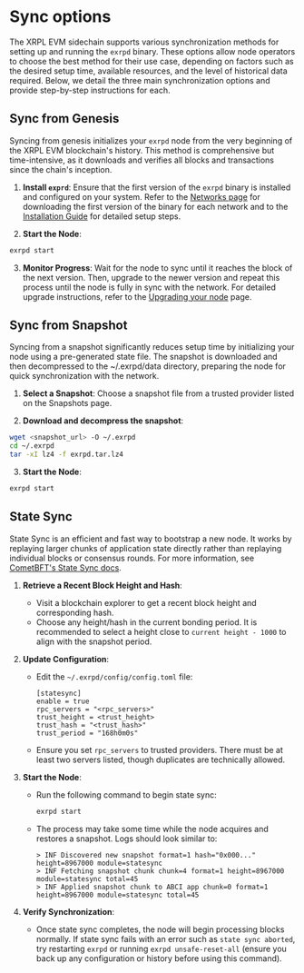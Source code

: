 # Sync options

The XRPL EVM sidechain supports various synchronization methods for setting up and running the `exrpd` binary. These options allow node operators to choose the best method for their use case, depending on factors such as the desired setup time, available resources, and the level of historical data required. Below, we detail the three main synchronization options and provide step-by-step instructions for each.

## Sync from Genesis

Syncing from genesis initializes your `exrpd` node from the very beginning of the XRPL EVM blockchain's history. This method is comprehensive but time-intensive, as it downloads and verifies all blocks and transactions since the chain's inception.

1. **Install `exprd`**: Ensure that the first version of the `exrpd` binary is installed  and configured on your system. Refer to the [Networks page](../resources/networks.md) for downloading the first version of the binary for each network and to the [Installation Guide](../getting-started/installing-the-node.md) for detailed setup steps.

2. **Start the Node**:
```bash
exrpd start
```

3. **Monitor Progress**:
   Wait for the node to sync until it reaches the block of the next version. Then, upgrade to the newer version and repeat this process until the node is fully in sync with the network. For detailed upgrade instructions, refer to the [Upgrading your node](../guides/upgrading-your-node.md) page.

## Sync from Snapshot

Syncing from a snapshot significantly reduces setup time by initializing your node using a pre-generated state file. The snapshot is downloaded and then decompressed to the ~/.exrpd/data directory, preparing the node for quick synchronization with the network.

1. **Select a Snapshot**: Choose a snapshot file from a trusted provider listed on the Snapshots page.

2. **Download and decompress the snapshot**:
```bash
wget <snapshot_url> -O ~/.exrpd
cd ~/.exrpd
tar -xI lz4 -f exrpd.tar.lz4
```

3. **Start the Node**:
```bash
exrpd start
```

## State Sync

State Sync is an efficient and fast way to bootstrap a new node. It works by replaying larger chunks of application state directly rather than replaying individual blocks or consensus rounds. For more information, see [CometBFT's State Sync docs](https://docs.cometbft.com/).

1. **Retrieve a Recent Block Height and Hash**:
    - Visit a blockchain explorer to get a recent block height and corresponding hash.
    - Choose any height/hash in the current bonding period. It is recommended to select a height close to `current height - 1000` to align with the snapshot period.

2. **Update Configuration**:
    - Edit the `~/.exrpd/config/config.toml` file:
      ```
      [statesync]
      enable = true
      rpc_servers = "<rpc_servers>"
      trust_height = <trust_height>
      trust_hash = "<trust_hash>"
      trust_period = "168h0m0s"
      ```
    - Ensure you set `rpc_servers` to trusted providers. There must be at least two servers listed, though duplicates are technically allowed.

3. **Start the Node**:
    - Run the following command to begin state sync:
      ```bash
      exrpd start
      ```
    - The process may take some time while the node acquires and restores a snapshot. Logs should look similar to:
      ```
      > INF Discovered new snapshot format=1 hash="0x000..." height=8967000 module=statesync
      > INF Fetching snapshot chunk chunk=4 format=1 height=8967000 module=statesync total=45
      > INF Applied snapshot chunk to ABCI app chunk=0 format=1 height=8967000 module=statesync total=45
      ```

4. **Verify Synchronization**:
    - Once state sync completes, the node will begin processing blocks normally. If state sync fails with an error such as `state sync aborted`, try restarting `exrpd` or running `exrpd unsafe-reset-all` (ensure you back up any configuration or history before using this command).
